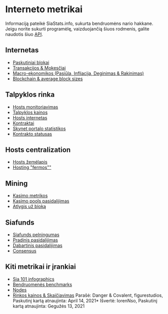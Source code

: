 # Interneto metrikai
Informaciją pateikė SiaStats.info, sukurta bendruomėns nario hakkane. Jeigu norite sukurti programėlę, vaizduojančią šiuos rodmenis, galite naudotis šiuo [API](https://siastats.info/api).

## Internetas
* [Paskutiniai blokai](https://siastats.info/last_blocks)
* [Transakcijos & Mokesčiai](https://siastats.info/transactions)
* [Macro-ekonomikos (Pasiūla, Infliacija, Deginimas & Rakinimas)](https://siastats.info/macroeconomics)
* [Blockchain & average block sizes](https://siastats.info/blockchain_size)
## Talpyklos rinka
* [Hosts monitoriavimas](https://siastats.info/hosts.htmlhttps://siastats.info/hosts.html)
* [Talpyklos kainos](https://siastats.info/storage_pricing)
* [Hosts internetas](https://siastats.info/hosts_network)
* [Kontraktai](https://siastats.info/contracts)
* [Skynet portalo statistikos](https://siastats.info/skynet_stats)
* [Kontrakto statusas](https://siastats.info/contracts_status)
## Hosts centralization
* [Hosts žemėlapis](https://siastats.info/hosts_map)
* [Hosting "fermos""](https://siastats.info/hosting_farms)
## Mining
* [Kasimo metrikos](https://siastats.info/mining)
* [Kasimo pools pasidalijimas](https://siastats.info/mining_pools)
* [Atlygis už bloką](https://siastats.info/block_reward)
## Siafunds
* [Siafunds pelningumas](https://siastats.info/siafunds)
* [Pradinis pasidalijimas](https://siastats.info/siafunds_ipo)
* [Dabartinis pasidalijimas](https://siastats.info/siafunds_distribution)
* [Consensus](https://siastats.info/consensus)
## Kiti metrikai ir įrankiai
* [Sia 101 infographics](https://siastats.info/sia101)
* [Bendruomenės benchmarks](https://siastats.info/benchmarking)
* [Nodes](https://siastats.info/nodes)
* [Rinkos kainos & Skaičiavimas](https://siastats.info/market_prices)
Parašė: Danger & Covalent, figurestudios, Paskutinį kartą atnaujinta: April 14, 2021*
Išvertė: lorenNso, Paskutinį kartą atnaujinta: Gegužės 13, 2021